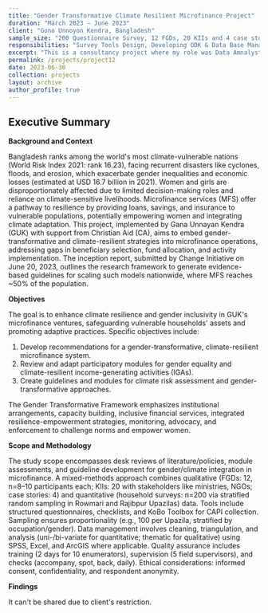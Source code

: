 ```yaml
---
title: "Gender Transformative Climate Resilient Microfinance Project"
duration: "March 2023 – June 2023"
client: "Gono Unnoyon Kendra, Bangladesh"
sample_size: "200 Questionnaire Survey, 12 FGDs, 20 KIIs and 4 case stories"
responsibilities: "Survey Tools Design, Developing ODK & Data Base Management."
excerpt: "This is a consultancy project where my role was Data Amnalyst"
permalink: /projects/project12
date: 2023-06-30
collection: projects
layout: archive
author_profile: true
---
```

## Executive Summary


**Background and Context** 

Bangladesh ranks among the world's most climate-vulnerable nations (World Risk Index 2021: rank 16.23), facing recurrent disasters like cyclones, floods, and erosion, which exacerbate gender inequalities and economic losses (estimated at USD 16.7 billion in 2021). Women and girls are disproportionately affected due to limited decision-making roles and reliance on climate-sensitive livelihoods. Microfinance services (MFS) offer a pathway to resilience by providing loans, savings, and insurance to vulnerable populations, potentially empowering women and integrating climate adaptation. This project, implemented by Gana Unnayan Kendra (GUK) with support from Christian Aid (CA), aims to embed gender-transformative and climate-resilient strategies into microfinance operations, addressing gaps in beneficiary selection, fund allocation, and activity implementation. The inception report, submitted by Change Initiative on June 20, 2023, outlines the research framework to generate evidence-based guidelines for scaling such models nationwide, where MFS reaches ~50% of the population.

**Objectives**

The goal is to enhance climate resilience and gender inclusivity in GUK's microfinance ventures, safeguarding vulnerable households' assets and promoting adaptive practices. Specific objectives include:

1. Develop recommendations for a gender-transformative, climate-resilient microfinance system.
2. Review and adapt participatory modules for gender equality and climate-resilient income-generating activities (IGAs).
3. Create guidelines and modules for climate risk assessment and gender-transformative approaches.

The Gender Transformative Framework emphasizes institutional arrangements, capacity building, inclusive financial services, integrated resilience-empowerment strategies, monitoring, advocacy, and enforcement to challenge norms and empower women.

**Scope and Methodology**

The study scope encompasses desk reviews of literature/policies, module assessments, and guideline development for gender/climate integration in microfinance. A mixed-methods approach combines qualitative (FGDs: 12, n=8–10 participants each; KIIs: 20 with stakeholders like ministries, NGOs; case stories: 4) and quantitative (household surveys: n=200 via stratified random sampling in Rowmari and Rajibpur Upazilas) data. Tools include structured questionnaires, checklists, and KoBo Toolbox for CAPI collection. Sampling ensures proportionality (e.g., 100 per Upazila, stratified by occupation/gender). Data management involves cleaning, triangulation, and analysis (uni-/bi-variate for quantitative; thematic for qualitative) using SPSS, Excel, and ArcGIS where applicable. Quality assurance includes training (2 days for 10 enumerators), supervision (5 field supervisors), and checks (accompany, spot, back, daily). Ethical considerations: informed consent, confidentiality, and respondent anonymity.

**Findings**

It can't be shared due to client's restriction. 
